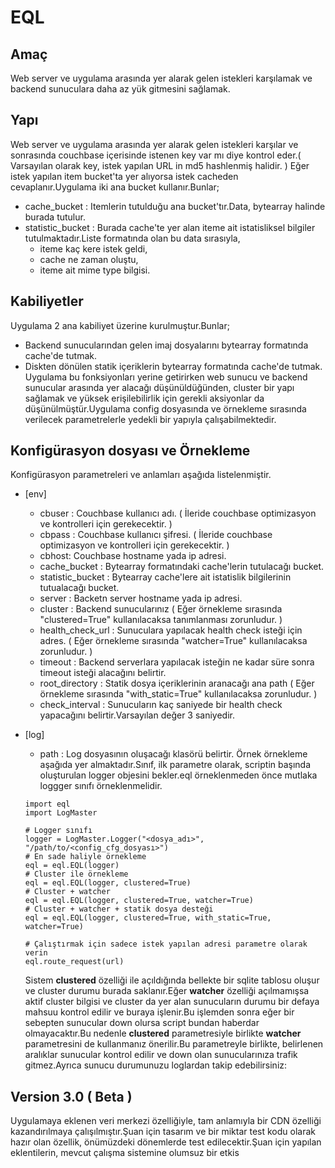 # EQL
## Amaç
Web server ve uygulama arasında yer alarak gelen istekleri karşılamak ve backend sunuculara daha az yük gitmesini sağlamak.
## Yapı
Web server ve uygulama arasında yer alarak gelen istekleri karşılar ve sonrasında couchbase içerisinde istenen key var mı diye kontrol eder.( Varsayılan olarak key, istek yapılan URL in md5 hashlenmiş halidir. ) Eğer istek yapılan item bucket'ta yer alıyorsa istek cacheden cevaplanır.Uygulama iki ana bucket kullanır.Bunlar;
+ cache_bucket : Itemlerin tutulduğu ana bucket'tır.Data, bytearray halinde burada tutulur.
+ statistic_bucket : Burada cache'te yer alan iteme ait istatisliksel bilgiler tutulmaktadır.Liste formatında olan bu data sırasıyla,
  + iteme kaç kere istek geldi,
  + cache ne zaman oluştu,
  + iteme ait mime type bilgisi.

## Kabiliyetler
Uygulama 2 ana kabiliyet üzerine kurulmuştur.Bunlar;
+ Backend sunucularından gelen imaj dosyalarını bytearray formatında cache'de tutmak.
+ Diskten dönülen statik içeriklerin bytearray formatında cache'de tutmak.
Uygulama bu fonksiyonları yerine getirirken web sunucu ve backend sunucular arasında yer alacağı düşünüldüğünden, cluster bir yapı sağlamak ve yüksek erişilebilirlik için gerekli aksiyonlar da düşünülmüştür.Uygulama config dosyasında ve örnekleme sırasında verilecek parametrelerle yedekli bir yapıyla çalışabilmektedir.

## Konfigürasyon dosyası ve Örnekleme
Konfigürasyon parametreleri ve anlamları aşağıda listelenmiştir.
+ [env]
  + cbuser : Couchbase kullanıcı adı. ( İleride couchbase optimizasyon ve kontrolleri için gerekecektir. )
  + cbpass : Couchbase kullanıcı şifresi. ( İleride couchbase optimizasyon ve kontrolleri için gerekecektir. )
  + cbhost: Couchbase hostname yada ip adresi.
  + cache_bucket : Bytearray formatındaki cache'lerin tutulacağı bucket.
  + statistic_bucket : Bytearray cache'lere ait istatislik bilgilerinin tutualacağı bucket. 
  + server : Backetn server hostname yada ip adresi.
  + cluster : Backend sunucularınız ( Eğer örnekleme sırasında "clustered=True" kullanılacaksa tanımlanması zorunludur. )
  + health_check_url : Sunuculara yapılacak health check isteği için adres. ( Eğer örnekleme sırasında "watcher=True" kullanılacaksa  zorunludur. )
  + timeout : Backend serverlara yapılacak isteğin ne kadar süre sonra timeout isteği alacağını belirtir.
  + root_directory : Statik dosya içeriklerinin aranacağı ana path ( Eğer örnekleme sırasında "with_static=True" kullanılacaksa zorunludur. )
  + check_interval : Sunucuların kaç saniyede bir health check yapacağını belirtir.Varsayılan değer 3 saniyedir.
+ [log]
  + path : Log dosyasının oluşacağı klasörü belirtir.
  Örnek örnekleme aşağıda yer almaktadır.Sınıf, ilk parametre olarak, scriptin başında oluşturulan logger objesini bekler.eql örneklenmeden önce mutlaka loggger sınıfı örneklenmelidir.
  ```
  import eql
  import LogMaster
  
  # Logger sınıfı
  logger = LogMaster.Logger("<dosya_adı>", "/path/to/<config_cfg_dosyası>")
  # En sade haliyle örnekleme
  eql = eql.EQL(logger)
  # Cluster ile örnekleme
  eql = eql.EQL(logger, clustered=True)
  # Cluster + watcher
  eql = eql.EQL(logger, clustered=True, watcher=True)
  # Cluster + watcher + statik dosya desteği
  eql = eql.EQL(logger, clustered=True, with_static=True, watcher=True)
  
  # Çalıştırmak için sadece istek yapılan adresi parametre olarak verin
  eql.route_request(url)
  ```
  
  Sistem **clustered** özelliği ile açıldığında bellekte bir sqlite tablosu oluşur ve cluster durumu burada saklanır.Eğer **watcher** özelliği açılmamışsa aktif cluster bilgisi ve cluster da yer alan sunucuların durumu bir defaya mahsuu kontrol edilir ve buraya işlenir.Bu işlemden sonra eğer bir sebepten sunucular down olursa script bundan haberdar olmayacaktır.Bu nedenle **clustered** parametresiyle birlikte **watcher** parametresini de kullanmanız önerilir.Bu parametreyle birlikte, belirlenen aralıklar sunucular kontrol edilir ve down olan sunucularınıza trafik gitmez.Ayrıca sunucu durumunuzu loglardan takip edebilirsiniz:

## Version 3.0 ( Beta )
Uygulamaya eklenen veri merkezi özelliğiyle, tam anlamıyla bir CDN özelliği kazandırılmaya çalışılmıştır.Şuan için tasarım ve bir miktar test kodu olarak hazır olan özellik, önümüzdeki dönemlerde test edilecektir.Şuan için yapılan eklentilerin, mevcut çalışma sistemine olumsuz bir etkis
